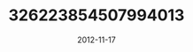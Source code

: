 ---
title: "326223854507994013"
cover: "2012-11-17 10.35.35 326223854507994013_46248401"
photo: "2012-11-17 10.35.35 326223854507994013_46248401"
date: "2012-11-17"
type: "photo"
---
